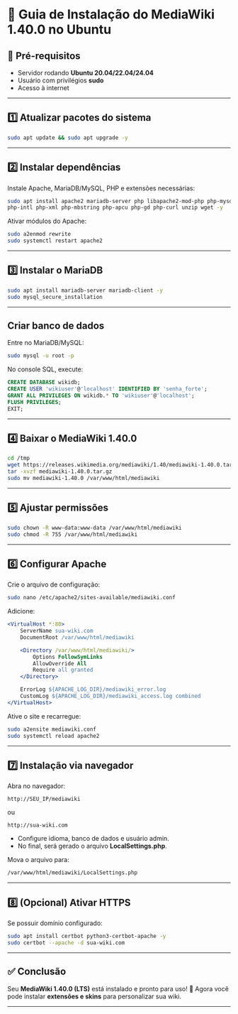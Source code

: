 # 📘 Guia de Instalação do MediaWiki 1.40.0 no Ubuntu

## 🔧 Pré-requisitos

* Servidor rodando **Ubuntu 20.04/22.04/24.04**
* Usuário com privilégios **sudo**
* Acesso à internet

---

## 1️⃣ Atualizar pacotes do sistema

```bash
sudo apt update && sudo apt upgrade -y
```

---

## 2️⃣ Instalar dependências

Instale Apache, MariaDB/MySQL, PHP e extensões necessárias:

```bash
sudo apt install apache2 mariadb-server php libapache2-mod-php php-mysql \
php-intl php-xml php-mbstring php-apcu php-gd php-curl unzip wget -y
```

Ativar módulos do Apache:

```bash
sudo a2enmod rewrite
sudo systemctl restart apache2
```

---

## 3️⃣ Instalar o MariaDB

```bash
sudo apt install mariadb-server mariadb-client -y
sudo mysql_secure_installation
```

---
##  Criar banco de dados

Entre no MariaDB/MySQL:

```bash
sudo mysql -u root -p
```

No console SQL, execute:

```sql
CREATE DATABASE wikidb;
CREATE USER 'wikiuser'@'localhost' IDENTIFIED BY 'senha_forte';
GRANT ALL PRIVILEGES ON wikidb.* TO 'wikiuser'@'localhost';
FLUSH PRIVILEGES;
EXIT;
```

---

## 4️⃣ Baixar o MediaWiki 1.40.0

```bash
cd /tmp
wget https://releases.wikimedia.org/mediawiki/1.40/mediawiki-1.40.0.tar.gz
tar -xvzf mediawiki-1.40.0.tar.gz
sudo mv mediawiki-1.40.0 /var/www/html/mediawiki
```

---

## 5️⃣ Ajustar permissões

```bash
sudo chown -R www-data:www-data /var/www/html/mediawiki
sudo chmod -R 755 /var/www/html/mediawiki
```

---

## 6️⃣ Configurar Apache

Crie o arquivo de configuração:

```bash
sudo nano /etc/apache2/sites-available/mediawiki.conf
```

Adicione:

```apache
<VirtualHost *:80>
    ServerName sua-wiki.com
    DocumentRoot /var/www/html/mediawiki

    <Directory /var/www/html/mediawiki/>
        Options FollowSymLinks
        AllowOverride All
        Require all granted
    </Directory>

    ErrorLog ${APACHE_LOG_DIR}/mediawiki_error.log
    CustomLog ${APACHE_LOG_DIR}/mediawiki_access.log combined
</VirtualHost>
```

Ative o site e recarregue:

```bash
sudo a2ensite mediawiki.conf
sudo systemctl reload apache2
```

---

## 7️⃣ Instalação via navegador

Abra no navegador:

```
http://SEU_IP/mediawiki
```

ou

```
http://sua-wiki.com
```

* Configure idioma, banco de dados e usuário admin.
* No final, será gerado o arquivo **LocalSettings.php**.

Mova o arquivo para:

```bash
/var/www/html/mediawiki/LocalSettings.php
```

---

## 8️⃣ (Opcional) Ativar HTTPS

Se possuir domínio configurado:

```bash
sudo apt install certbot python3-certbot-apache -y
sudo certbot --apache -d sua-wiki.com
```

---

## ✅ Conclusão

Seu **MediaWiki 1.40.0 (LTS)** está instalado e pronto para uso! 🎉
Agora você pode instalar **extensões e skins** para personalizar sua wiki.

---

